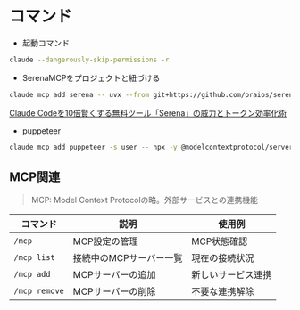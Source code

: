 # コマンド

- 起動コマンド
```sh
claude --dangerously-skip-permissions -r
```

- SerenaMCPをプロジェクトと紐づける
```sh
claude mcp add serena -- uvx --from git+https://github.com/oraios/serena serena-mcp-server --context ide-assistant --project $(pwd)
```
[Claude Codeを10倍賢くする無料ツール「Serena」の威力とトークン効率化術](https://zenn.dev/sc30gsw/articles/ff81891959aaef)

- puppeteer
```sh
claude mcp add puppeteer -s user -- npx -y @modelcontextprotocol/server-puppeteer
```


## MCP関連

> MCP: Model Context Protocolの略。外部サービスとの連携機能
> 

| コマンド | 説明 | 使用例 |
| --- | --- | --- |
| `/mcp` | MCP設定の管理 | MCP状態確認 |
| `/mcp list` | 接続中のMCPサーバー一覧 | 現在の接続状況 |
| `/mcp add` | MCPサーバーの追加 | 新しいサービス連携 |
| `/mcp remove` | MCPサーバーの削除 | 不要な連携解除 |